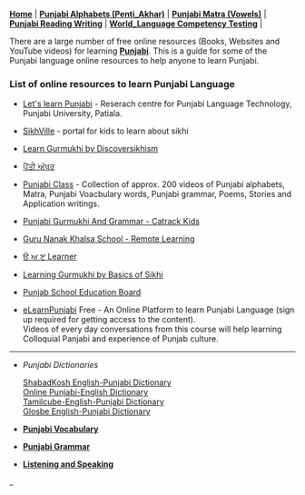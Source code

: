 **[Home](https://amardeep0.github.io/learnPunjabi/)** | **[Punjabi Alphabets (Penti_Akhar)](https://amardeep0.github.io/learnPunjabi/Punjabi_Alphabets/)** | **[Punjabi Matra (Vowels)](https://amardeep0.github.io/learnPunjabi/Matra/)** | **[Punjabi Reading Writing](https://amardeep0.github.io/learnPunjabi/Reading-Writing/)** | **[World_Language Competency Testing](https://amardeep0.github.io/learnPunjabi/WorldLanguageCompetencyTesting/)** | 


There are a large number of free online resources (Books, Websites and YouTube videos) for learning **[Punjabi](https://www.omniglot.com/writing/punjabi.htm)**. This is a guide for some of the Punjabi language online resources to help anyone to learn Punjabi. 

### List of online resources to learn Punjabi Language

- [Let's learn Punjabi](http://www.learnpunjabi.org/intro1.asp) - Reserach centre for Punjabi Language Technology, Punjabi University, Patiala.

- [SikhVille](http://sikhville.org/) - portal for kids to learn about sikhi

- [Learn Gurmukhi by Discoversikhism](http://www.discoversikhism.com/punjabi/punjabi_gurmukhi_alphabet.html)

- [ਪੈਂਤੀ ਅੱਖਰ](http://pantiakhar.com/)

- [Punjabi Class](https://www.youtube.com/playlist?list=PLpejGvuZNTbT-14dtU_kjePyQRprpWGwp) - Collection of approx. 200 videos of Punjabi alphabets, Matra, Punjabi Voacbulary words, Punjabi grammar, Poems, Stories and Application writings.


- [Punjabi Gurmukhi And Grammar - Catrack Kids](https://www.youtube.com/playlist?list=PL4G8rJ0IwSQ7_Jzg9JOp6zg8fuhZic5YY)

- [Guru Nanak Khalsa School - Remote Learning](https://sites.google.com/khalsaschool.us/remote/home)

- [ੳ ਅ ੲ Learner](https://punjabilearner.com/)

- [Learning Gurmukhi by Basics of Sikhi](https://www.youtube.com/playlist?list=PL5UNLfJ1TsJm0OHEOslS3NOqGduHwggGg)

- [Punjab School Education Board](http://www.pseb.ac.in/)

- [eLearnPunjabi](http://elearnpunjabi.com/)  Free - An Online Platform to learn Punjabi Language (sign up required for getting access to the content).   
Videos of every day conversations from this course will help learning Colloquial Panjabi and experience of Punjab culture.


--------------

  - *Punjabi Dictionaries*  
    
    [ShabadKosh English-Punjabi Dictionary](https://www.shabdkosh.com/dictionary/english-punjabi/)  
    [Online Punjabi-English Dictionary](http://dic.learnpunjabi.org/default.aspx)  
    [Tamilcube-English-Punjabi Dictionary](http://dictionary.tamilcube.com/punjabi-dictionary.aspx)  
    [Glosbe English-Punjabi Dictionary](https://glosbe.com/en/pa)  
        
 
  - **[Punjabi Vocabulary](https://amardeep0.github.io/learnPunjabi/Punjabi_Vocabulary)**  
 
  - **[Punjabi Grammar](https://amardeep0.github.io/learnPunjabi/Punjabi_Grammar)**  

  - **[Listening and Speaking](https://amardeep0.github.io/learnPunjabi/Listening_and_Speaking_Topics)**  

   







_
 
 


